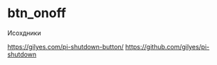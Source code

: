 # btn_onoff

Исохдники

https://gilyes.com/pi-shutdown-button/
https://github.com/gilyes/pi-shutdown
